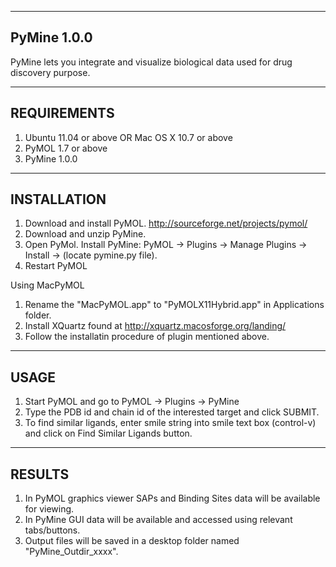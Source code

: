 ----------
PyMine 1.0.0
----------
PyMine lets you integrate and visualize biological data used for drug discovery purpose. 

------------
REQUIREMENTS
------------
1) Ubuntu 11.04 or above OR Mac OS X 10.7 or above
2) PyMOL 1.7 or above
3) PyMine 1.0.0

------------
INSTALLATION
------------
1) Download and install PyMOL. http://sourceforge.net/projects/pymol/
2) Download and unzip PyMine. 
3) Open PyMol. Install PyMine: PyMOL -> Plugins -> Manage Plugins -> Install -> (locate pymine.py file).
4) Restart PyMOL

Using MacPyMOL  
1) Rename the "MacPyMOL.app" to "PyMOLX11Hybrid.app" in Applications folder.
2) Install XQuartz found at http://xquartz.macosforge.org/landing/
3) Follow the installatin procedure of plugin mentioned above. 

-----
USAGE
-----
1) Start PyMOL and go to PyMOL -> Plugins -> PyMine
2) Type the PDB id and chain id of the interested target and click SUBMIT. 
3) To find similar ligands, enter smile string into smile text box (control-v) and click on Find Similar Ligands button.

-------
RESULTS
-------
1) In PyMOL graphics viewer SAPs and Binding Sites data will be available for viewing.
2) In PyMine GUI data will be available and accessed using relevant tabs/buttons.
3) Output files will be saved in a desktop folder named "PyMine_Outdir_xxxx". 
